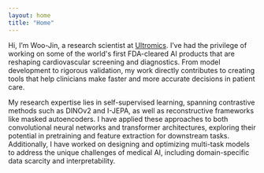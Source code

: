 ```yaml
---
layout: home
title: "Home"
---
```


Hi, I’m Woo-Jin, a research scientist at [Ultromics](https://www.ultromics.com). I’ve had the privilege of working on some of the world's first FDA-cleared AI products that are reshaping cardiovascular screening and diagnostics. From model development to rigorous validation, my work directly contributes to creating tools that help clinicians make faster and more accurate decisions in patient care.

My research expertise lies in self-supervised learning, spanning contrastive methods such as DINOv2 and I-JEPA, as well as reconstructive frameworks like masked autoencoders. I have applied these approaches to both convolutional neural networks and transformer architectures, exploring their potential in pretraining and feature extraction for downstream tasks. Additionally, I have worked on designing and optimizing multi-task models to address the unique challenges of medical AI, including domain-specific data scarcity and interpretability.